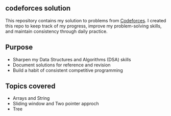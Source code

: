 ## codeforces solution

This repository contains my solution to problems from [Codeforces](https://codeforces.com/). I created this repo to keep track of my progress, improve my problem-solving skills, and maintain consistency through daily practice.

## Purpose
- Sharpen my Data Structures and Algorithms (DSA) skills
- Document solutions for reference and revision
- Build a habit of consistent competitive programming

## Topics covered
- Arrays and String
- Sliding window and Two pointer approch
- Tree
  

